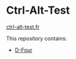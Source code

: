 # Ctrl-Alt-Test

[ctrl-alt-test.fr](http://ctrl-alt-test.fr)

This repository contains:

* [D-Four](http://www.ctrl-alt-test.fr/?page_id=315)
